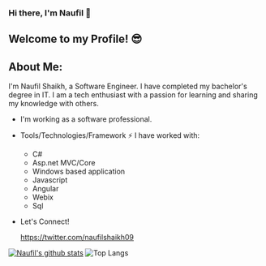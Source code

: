 ### Hi there, I'm Naufil 👋

<!--
**naufilshaikh09/naufilshaikh09** is a ✨ _special_ ✨ repository because its `README.md` (this file) appears on your GitHub profile.

Here are some ideas to get you started:

- 🔭 I’m currently working on ...
- 🌱 I’m currently learning ...
- 👯 I’m looking to collaborate on ...
- 🤔 I’m looking for help with ...
- 💬 Ask me about ...
- 📫 How to reach me: ...
- 😄 Pronouns: ...
- ⚡ Fun fact: ...
-->

Welcome to my Profile! 😎
-
About Me:
-
I'm Naufil Shaikh, a Software Engineer. I have completed my bachelor's degree in IT. I am a tech enthusiast with a passion for learning and sharing my knowledge with others.

- I'm working as a software professional.

- Tools/Technologies/Framework ⚡ I have worked with:
  - C#
  - Asp.net MVC/Core
  - Windows based application
  - Javascript
  - Angular
  - Webix
  - Sql

- Let's Connect!

  https://twitter.com/naufilshaikh09
  
[![Naufil's github stats](https://github-readme-stats.vercel.app/api?username=naufilshaikh09&theme=vue&show_icons=true&include_all_commits=true)](https://github.com/naufilshaikh09/github-readme-stats)
![Top Langs](https://github-readme-stats.vercel.app/api/top-langs/?username=naufilshaikh09&theme=vue&layout=compact)

<!-- ![](https://komarev.com/ghpvc/?username=naufilshaikh09) -->
